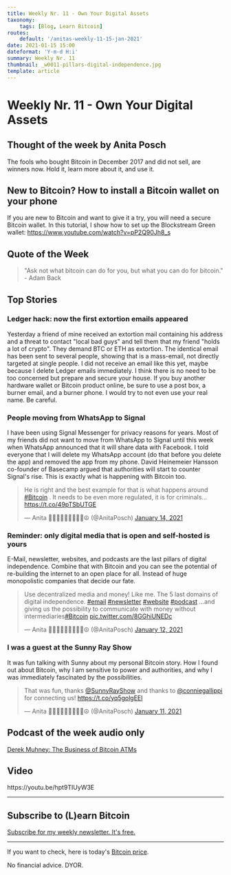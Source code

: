```yaml
---
title: Weekly Nr. 11 - Own Your Digital Assets
taxonomy:
    tags: [Blog, Learn Bitcoin]
routes:
    default: '/anitas-weekly-11-15-jan-2021'
date: 2021-01-15 15:00
dateformat: 'Y-m-d H:i'
summary: Weekly Nr. 11
thumbnail: _w0011-pillars-digital-independence.jpg
template: article
---
```


# Weekly Nr. 11 - Own Your Digital Assets

<h2>Thought of the week by Anita Posch</h2>
<div class="white-box">The fools who bought Bitcoin in December 2017 and did not sell, are winners now. Hold it, learn more about it, and use it.</div>

<h2>New to Bitcoin? How to install a Bitcoin wallet on your phone</h2>
If you are new to Bitcoin and want to give it a try, you will need a secure Bitcoin wallet. In this tutorial, I show how to set up the Blockstream Green wallet: <a href="https://www.youtube.com/watch?v=pP2Q90Jh8_s" target="_blank" rel="noopener">https://www.youtube.com/watch?v=pP2Q90Jh8_s</a>

<h2>Quote of the Week</h2>
<blockquote>"Ask not what bitcoin can do for you, but what you can do for bitcoin." - Adam Back</blockquote>

<h2>Top Stories</h2>
<h3>Ledger hack: now the first extortion emails appeared</h3>
Yesterday a friend of mine received an extortion mail containing his address and a threat to contact "local bad guys" and tell them that my friend "holds a lot of crypto". They demand BTC or ETH as extortion. The identical email has been sent to several people, showing that is a mass-email, not directly targeted at single people. I did not receive an email like this yet, maybe because I delete Ledger emails immediately. I think there is no need to be too concerned but prepare and secure your house. If you buy another hardware wallet or Bitcoin product online, be sure to use a post box, a burner email, and a burner phone. I would try to not even use your real name. Be careful.
<h3>People moving from WhatsApp to Signal</h3>
I have been using Signal Messenger for privacy reasons for years. Most of my friends did not want to move from WhatsApp to Signal until this week when WhatsApp announced that it will share data with Facebook. I told everyone that I will delete my WhatsApp account (do that before you delete the app) and removed the app from my phone. David Heinemeier Hansson co-founder of Basecamp argued that authorities will start to counter Signal's rise. This is exactly what is happening with Bitcoin too.
<div class="white-box">
<blockquote class="twitter-tweet">
<p dir="ltr" lang="en">He is right and the best example for that is what happens around <a href="https://twitter.com/hashtag/Bitcoin?src=hash&amp;ref_src=twsrc%5Etfw">#Bitcoin</a> . It needs to be even more regulated, it is for criminals... <a href="https://t.co/49pTSbUTGE">https://t.co/49pTSbUTGE</a></p>
— Anita ✊🏼🔑🏳️‍🌈🏊🏻🚴‍♂️☮️ (@AnitaPosch) <a href="https://twitter.com/AnitaPosch/status/1349614404430680066?ref_src=twsrc%5Etfw">January 14, 2021</a></blockquote>

<script async src="https://platform.twitter.com/widgets.js" charset="utf-8"></script>

</div>
<h3>Reminder: only digital media that is open and self-hosted is yours</h3>
E-Mail, newsletter, websites, and podcasts are the last pillars of digital independence. Combine that with Bitcoin and you can see the potential of re-building the internet to an open place for all. Instead of huge monopolistic companies that decide our fate.
<div class="white-box">
<blockquote class="twitter-tweet">
<p dir="ltr" lang="en">Use decentralized media and money!
Like me.
The 5 last domains of digital independence. <a href="https://twitter.com/hashtag/email?src=hash&amp;ref_src=twsrc%5Etfw">#email</a> <a href="https://twitter.com/hashtag/newsletter?src=hash&amp;ref_src=twsrc%5Etfw">#newsletter</a> <a href="https://twitter.com/hashtag/website?src=hash&amp;ref_src=twsrc%5Etfw">#website</a> <a href="https://twitter.com/hashtag/podcast?src=hash&amp;ref_src=twsrc%5Etfw">#podcast</a>
...and giving us the possibility to communicate with money without intermediaries<a href="https://twitter.com/hashtag/Bitcoin?src=hash&amp;ref_src=twsrc%5Etfw">#Bitcoin</a> <a href="https://t.co/8GGhiUNEDc">pic.twitter.com/8GGhiUNEDc</a></p>
— Anita ✊🏼🔑🏳️‍🌈🏊🏻🚴‍♂️☮️ (@AnitaPosch) <a href="https://twitter.com/AnitaPosch/status/1348962971104509954?ref_src=twsrc%5Etfw">January 12, 2021</a></blockquote>

<script async src="https://platform.twitter.com/widgets.js" charset="utf-8"></script>

</div>
<h3>I was a guest at the Sunny Ray Show</h3>
It was fun talking with Sunny about my personal Bitcoin story. How I found out about Bitcoin, why I am sensitive to power and authorities, and why I was immediately fascinated by the possibilities.
<div class="white-box">
<blockquote class="twitter-tweet">
<p dir="ltr" lang="en">That was fun, thanks <a href="https://twitter.com/SunnyRayShow?ref_src=twsrc%5Etfw">@SunnyRayShow</a> and thanks to <a href="https://twitter.com/conniegallippi?ref_src=twsrc%5Etfw">@conniegallippi</a> for connecting us! <a href="https://t.co/yq5golgEEl">https://t.co/yq5golgEEl</a></p>
— Anita ✊🏼🔑🏳️‍🌈🏊🏻🚴‍♂️☮️ (@AnitaPosch) <a href="https://twitter.com/AnitaPosch/status/1348685121646456833?ref_src=twsrc%5Etfw">January 11, 2021</a></blockquote>

<script async src="https://platform.twitter.com/widgets.js" charset="utf-8"></script>

</div>

<h2>Podcast of the week audio only</h2>
<a href="https://bitcoinundco.com/en/derek-muhney/" target="_blank" rel="noopener noreferrer">Derek Muhney: The Business of Bitcoin ATMs</a>
<h2>Video</h2>
https://youtu.be/hpt9TIUyW3E

---
## Subscribe to (L)earn Bitcoin

[Subscribe for my weekly newsletter. It's free.](https://anita.link/weekly)

---

If you want to check, here is today's [Bitcoin price](https://www.coingecko.com/en/coins/bitcoin).

No financial advice. DYOR.